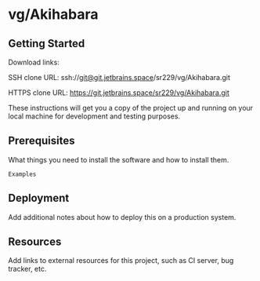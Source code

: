 # vg/Akihabara



## Getting Started

Download links:

SSH clone URL: ssh://git@git.jetbrains.space/sr229/vg/Akihabara.git

HTTPS clone URL: https://git.jetbrains.space/sr229/vg/Akihabara.git



These instructions will get you a copy of the project up and running on your local machine for development and testing purposes.

## Prerequisites

What things you need to install the software and how to install them.

```
Examples
```

## Deployment

Add additional notes about how to deploy this on a production system.

## Resources

Add links to external resources for this project, such as CI server, bug tracker, etc.
